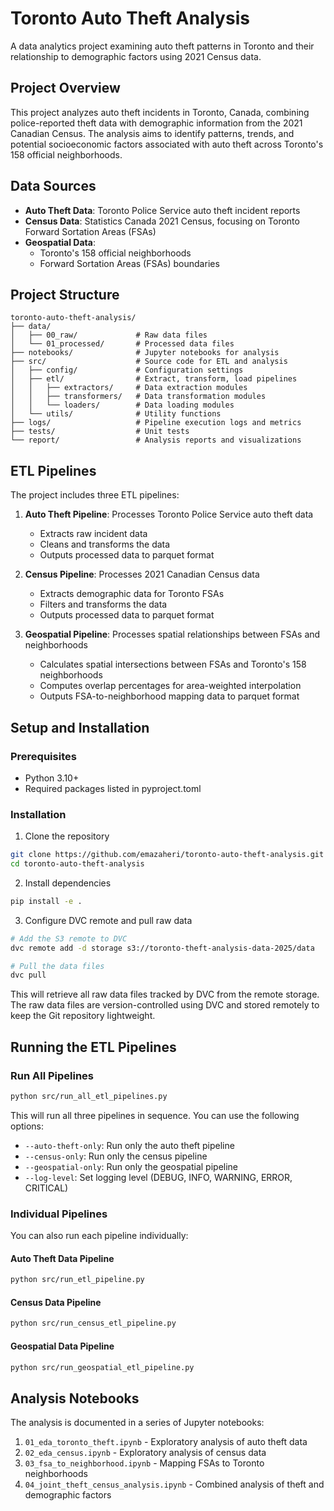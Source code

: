 # Toronto Auto Theft Analysis

A data analytics project examining auto theft patterns in Toronto and their relationship to demographic factors using 2021 Census data.

## Project Overview

This project analyzes auto theft incidents in Toronto, Canada, combining police-reported theft data with demographic information from the 2021 Canadian Census. The analysis aims to identify patterns, trends, and potential socioeconomic factors associated with auto theft across Toronto's 158 official neighborhoods.

## Data Sources

- **Auto Theft Data**: Toronto Police Service auto theft incident reports
- **Census Data**: Statistics Canada 2021 Census, focusing on Toronto Forward Sortation Areas (FSAs)
- **Geospatial Data**:
  - Toronto's 158 official neighborhoods
  - Forward Sortation Areas (FSAs) boundaries

## Project Structure

```
toronto-auto-theft-analysis/
├── data/
│   ├── 00_raw/             # Raw data files
│   └── 01_processed/       # Processed data files
├── notebooks/              # Jupyter notebooks for analysis
├── src/                    # Source code for ETL and analysis
│   ├── config/             # Configuration settings
│   ├── etl/                # Extract, transform, load pipelines
│   │   ├── extractors/     # Data extraction modules
│   │   ├── transformers/   # Data transformation modules
│   │   └── loaders/        # Data loading modules
│   └── utils/              # Utility functions
├── logs/                   # Pipeline execution logs and metrics
├── tests/                  # Unit tests
└── report/                 # Analysis reports and visualizations
```

## ETL Pipelines

The project includes three ETL pipelines:

1. **Auto Theft Pipeline**: Processes Toronto Police Service auto theft data
   - Extracts raw incident data
   - Cleans and transforms the data
   - Outputs processed data to parquet format

2. **Census Pipeline**: Processes 2021 Canadian Census data
   - Extracts demographic data for Toronto FSAs
   - Filters and transforms the data
   - Outputs processed data to parquet format

3. **Geospatial Pipeline**: Processes spatial relationships between FSAs and neighborhoods
   - Calculates spatial intersections between FSAs and Toronto's 158 neighborhoods
   - Computes overlap percentages for area-weighted interpolation
   - Outputs FSA-to-neighborhood mapping data to parquet format

## Setup and Installation

### Prerequisites
- Python 3.10+
- Required packages listed in pyproject.toml

### Installation

1. Clone the repository
```bash
git clone https://github.com/emazaheri/toronto-auto-theft-analysis.git
cd toronto-auto-theft-analysis
```

2. Install dependencies
```bash
pip install -e .
```

3. Configure DVC remote and pull raw data
```bash
# Add the S3 remote to DVC
dvc remote add -d storage s3://toronto-theft-analysis-data-2025/data

# Pull the data files
dvc pull
```
This will retrieve all raw data files tracked by DVC from the remote storage. The raw data files are version-controlled using DVC and stored remotely to keep the Git repository lightweight.

## Running the ETL Pipelines

### Run All Pipelines
```bash
python src/run_all_etl_pipelines.py
```

This will run all three pipelines in sequence. You can use the following options:
- `--auto-theft-only`: Run only the auto theft pipeline
- `--census-only`: Run only the census pipeline
- `--geospatial-only`: Run only the geospatial pipeline
- `--log-level`: Set logging level (DEBUG, INFO, WARNING, ERROR, CRITICAL)

### Individual Pipelines

You can also run each pipeline individually:

#### Auto Theft Data Pipeline
```bash
python src/run_etl_pipeline.py
```

#### Census Data Pipeline
```bash
python src/run_census_etl_pipeline.py
```

#### Geospatial Data Pipeline
```bash
python src/run_geospatial_etl_pipeline.py
```

## Analysis Notebooks

The analysis is documented in a series of Jupyter notebooks:

1. `01_eda_toronto_theft.ipynb` - Exploratory analysis of auto theft data
2. `02_eda_census.ipynb` - Exploratory analysis of census data
3. `03_fsa_to_neighborhood.ipynb` - Mapping FSAs to Toronto neighborhoods
4. `04_joint_theft_census_analysis.ipynb` - Combined analysis of theft and demographic factors
